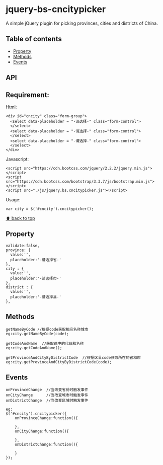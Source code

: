 # jquery-bs-cncitypicker

A simple jQuery plugin for picking provinces, cities and districts of China.

## Table of contents

- [Property](#Property)
- [Methods](#Methods)
- [Events](#Events)

## API

## Requirement:

Html:
```
<div id="cncity" class="form-group">
  <select data-placeholder = "-请选择-" class="form-control">
  </select>
  <select data-placeholder = "-请选择-" class="form-control">
  </select>
  <select data-placeholder = "-请选择-" class="form-control">
  </select>
</div>
```

Javascript:
```
<script src="https://cdn.bootcss.com/jquery/2.2.2/jquery.min.js"></script>
<script src="https://cdn.bootcss.com/bootstrap/3.3.7/js/bootstrap.min.js"></script>
<script src="./js/jquery.bs.cncitypicker.js"></script>
```

Usage:
```
var city = $('#cncity').cncitypicker();
```

[⬆ back to top](#table-of-contents)

## Property

```
validate:false,
province: {
  value:'',
  placeholder:'-请选择省-'
},
city : {
  value:'',
  placeholder:'-请选择市-'
},
district : {
  value:'',
  placeholder:'-请选择县-'
},

```

## Methods

```
getNameByCode //根据code获取相应名称城市
eg:city.getNameByCode(code);

getCodeAndName  //获取选中的代码和名称
eg:city.getCodeAndName();

getProvinceAndCityByDistrictCode  //根据区县code获取所在的省和市
eg:city.getProvinceAndCityByDistrictCode(code);
```

## Events

```
onProvinceChange  //当改变省份时触发事件
onCityChange      //当改变城市时触发事件
onDistrictChange  //当改变区域时触发事件

eg:
$('#cncity').cncitypicker({
    onProvinceChange:function(){

    },
    onCityChange:function(){

    },
    onDistrictChange:function(){

    }
});

```
